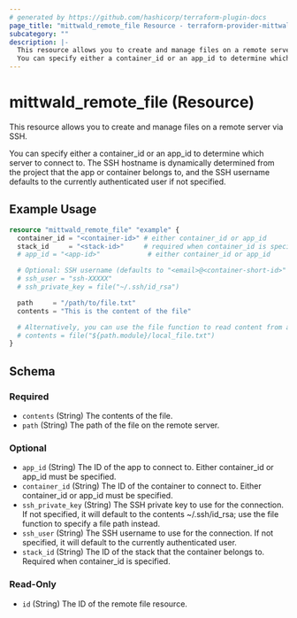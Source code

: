 ```yaml
---
# generated by https://github.com/hashicorp/terraform-plugin-docs
page_title: "mittwald_remote_file Resource - terraform-provider-mittwald"
subcategory: ""
description: |-
  This resource allows you to create and manage files on a remote server via SSH.
  You can specify either a container_id or an app_id to determine which server to connect to. The SSH hostname is dynamically determined from the project that the app or container belongs to, and the SSH username defaults to the currently authenticated user if not specified.
---
```


# mittwald_remote_file (Resource)

This resource allows you to create and manage files on a remote server via SSH.

You can specify either a container_id or an app_id to determine which server to connect to. The SSH hostname is dynamically determined from the project that the app or container belongs to, and the SSH username defaults to the currently authenticated user if not specified.

## Example Usage

```terraform
resource "mittwald_remote_file" "example" {
  container_id = "<container-id>" # either container_id or app_id
  stack_id     = "<stack-id>"     # required when container_id is specified
  # app_id = "<app-id>"            # either container_id or app_id

  # Optional: SSH username (defaults to "<email>@<container-short-id>" if omitted)
  # ssh_user = "ssh-XXXXX"
  # ssh_private_key = file("~/.ssh/id_rsa")

  path     = "/path/to/file.txt"
  contents = "This is the content of the file"

  # Alternatively, you can use the file function to read content from a local file
  # contents = file("${path.module}/local_file.txt")
}
```

<!-- schema generated by tfplugindocs -->
## Schema

### Required

- `contents` (String) The contents of the file.
- `path` (String) The path of the file on the remote server.

### Optional

- `app_id` (String) The ID of the app to connect to. Either container_id or app_id must be specified.
- `container_id` (String) The ID of the container to connect to. Either container_id or app_id must be specified.
- `ssh_private_key` (String) The SSH private key to use for the connection. If not specified, it will default to the contents ~/.ssh/id_rsa; use the file function to specify a file path instead.
- `ssh_user` (String) The SSH username to use for the connection. If not specified, it will default to the currently authenticated user.
- `stack_id` (String) The ID of the stack that the container belongs to. Required when container_id is specified.

### Read-Only

- `id` (String) The ID of the remote file resource.
